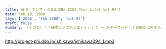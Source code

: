 ```yaml
---
title: 石川・ホンマ・ぶるんのBe-SIDE Your Life! vol.94-1
date: Feb 18, 2008
tags: ['2008', 'Feb 2008', 'vol.94']
draft: false
summary: 「ナガセ」！「日曜ビッグバラエティ」！！ ･･･がキーワード！！首都圏以外の人たちごめんなさいの、ローカルな一本目。･･･って、首都圏でもついていけないかも･･･な日曜の夜のお話からです。NAMAE
---
```


http://project-phi.ddo.jp/ishikawa/ishikawa094_1.mp3
